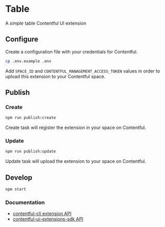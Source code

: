 # Table

A _simple_ table Contentful UI extension

## Configure

Create a configuration file with your credentials for Contentful.

```sh
cp .env.example .env
```

Add `SPACE_ID` and `CONTENTFUL_MANAGEMENT_ACCESS_TOKEN` values in order to upload this extension to your Contentful space.

## Publish

### Create

```sh
npm run publish:create
```

Create task will register the extension in your space on Contentful.


### Update

```sh
npm run publish:update
```

Update task will upload the extension to your space on Contentful.

## Develop

```sh
npm start
```

### Documentation

- [contentful-cli extension API](https://github.com/contentful/contentful-cli/tree/master/docs/extension)
- [contentful-ui-extensions-sdk API](https://github.com/contentful/ui-extensions-sdk)
